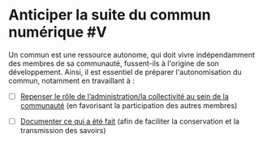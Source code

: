 # Anticiper la suite du commun numérique \#V

Un commun est une ressource autonome, qui doit vivre indépendamment des membres de sa communauté, fussent-ils à l'origine de son développement. Ainsi, il est essentiel de préparer l'autonomisation du commun, notamment en travaillant à : 

* [ ] [Repenser le rôle de l’administration/la collectivité au sein de la communauté](3-1-repenser-le-role-de-l-administration.md) \(en favorisant la participation des autres membres\)
* [ ] [Documenter ce qui a été fait](3-2-documenter.md) \(afin de faciliter la conservation et la transmission des savoirs\)

